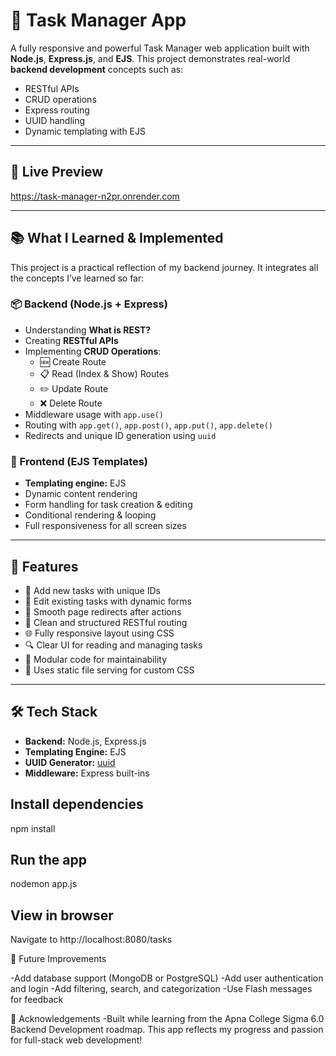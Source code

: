 # 📝 Task Manager App

A fully responsive and powerful Task Manager web application built with **Node.js**, **Express.js**, and **EJS**. This project demonstrates real-world **backend development** concepts such as:

- RESTful APIs  
- CRUD operations  
- Express routing  
- UUID handling  
- Dynamic templating with EJS  

---

## 🚀 Live Preview

https://task-manager-n2pr.onrender.com

---

## 📚 What I Learned & Implemented

This project is a practical reflection of my backend journey. It integrates all the concepts I’ve learned so far:

### 📦 Backend (Node.js + Express)
- Understanding **What is REST?**
- Creating **RESTful APIs**
- Implementing **CRUD Operations**:
  - 🆕 Create Route
  - 📋 Read (Index & Show) Routes
  - ✏️ Update Route
  - ❌ Delete Route
- Middleware usage with `app.use()`
- Routing with `app.get()`, `app.post()`, `app.put()`, `app.delete()`
- Redirects and unique ID generation using `uuid`

### 🎨 Frontend (EJS Templates)
- **Templating engine:** EJS
- Dynamic content rendering
- Form handling for task creation & editing
- Conditional rendering & looping
- Full responsiveness for all screen sizes

---

## 🌟 Features

- 📄 Add new tasks with unique IDs  
- 📝 Edit existing tasks with dynamic forms  
- 🔄 Smooth page redirects after actions  
- 📃 Clean and structured RESTful routing  
- 🌐 Fully responsive layout using CSS  
- 🔍 Clear UI for reading and managing tasks  
- 🧩 Modular code for maintainability  
- 📁 Uses static file serving for custom CSS  

---

## 🛠 Tech Stack

- **Backend:** Node.js, Express.js
- **Templating Engine:** EJS
- **UUID Generator:** [uuid](https://www.npmjs.com/package/uuid)
- **Middleware:** Express built-ins

## Install dependencies
npm install

## Run the app
nodemon app.js

## View in browser
Navigate to http://localhost:8080/tasks



🌱 Future Improvements

-Add database support (MongoDB or PostgreSQL)
-Add user authentication and login
-Add filtering, search, and categorization
-Use Flash messages for feedback

🙌 Acknowledgements
-Built while learning from the Apna College Sigma 6.0 Backend Development roadmap.
This app reflects my progress and passion for full-stack web development!



